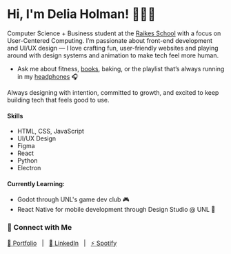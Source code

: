 # Hi, I'm Delia Holman! 👩🏻‍💻

Computer Science + Business student at the [Raikes School](https://raikes.unl.edu/) with a focus on User-Centered Computing. I’m passionate about front-end development and UI/UX design — I love crafting fun, user-friendly websites and playing around with design systems and animation to make tech feel more human.
- Ask me about fitness, [books](https://goodreads.com/8lairrr), baking, or the playlist that’s always running in my [headphones](https://open.spotify.com/user/89mrx6pml76w3r9m5sz1wns5p) 🎧

Always designing with intention, committed to growth, and excited to keep building tech that feels good to use.

#### Skills  
- HTML, CSS, JavaScript  
- UI/UX Design
- Figma
- React
- Python
- Electron

#### Currently Learning:  
- Godot through UNL's game dev club 🎮
- React Native for mobile development through Design Studio @ UNL 📱

### 💌 Connect with Me
[💫 Portfolio](https://8lairrr.github.io/) &nbsp;&nbsp;|&nbsp;&nbsp; [🫧 LinkedIn](https://linkedin.com/in/delia-holman) &nbsp;&nbsp;|&nbsp;&nbsp; [⚡️ Spotify](https://open.spotify.com/user/89mrx6pml76w3r9m5sz1wns5p)

